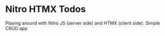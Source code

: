 # Nitro HTMX Todos

Playing around with Nitro JS (server side) and HTMX (client side). Simple CRUD app

